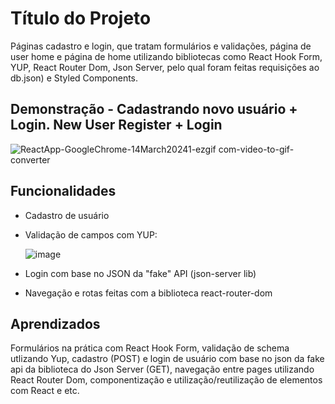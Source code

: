
# Título do Projeto

Páginas cadastro e login, que tratam formulários e validações, página de user home e página de home utilizando bibliotecas como React Hook Form, YUP, React Router Dom, Json Server, pelo qual foram feitas requisições ao db.json) e Styled Components.

## Demonstração - Cadastrando novo usuário + Login. New User Register + Login
![ReactApp-GoogleChrome-14March20241-ezgif com-video-to-gif-converter](https://github.com/dig-ie/trilha-react-cadastro-login-userHome/assets/101150281/d88396ab-f830-4760-beed-806fc4df6878)


## Funcionalidades

- Cadastro de usuário
- Validação de campos com YUP:

    ![image](https://github.com/dig-ie/trilha-react-cadastro-login-userHome/assets/101150281/76f990ba-77ab-4c09-bebe-8abcdbb32bda)
- Login com base no JSON da "fake" API (json-server lib)
- Navegação e rotas feitas com a biblioteca react-router-dom

## Aprendizados

Formulários na prática com React Hook Form, validação de schema utlizando Yup, cadastro (POST) e login de usuário com base no json da fake api da biblioteca do Json Server (GET), navegação entre pages utilizando React Router Dom, componentização e utilização/reutilização de elementos com React e etc.

